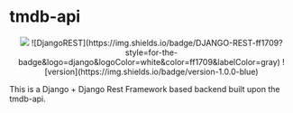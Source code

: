 # tmdb-api
<p align="center"><img src="https://img.shields.io/badge/django-%23092E20.svg?style=for-the-badge&logo=django&logoColor=white" />
![DjangoREST](https://img.shields.io/badge/DJANGO-REST-ff1709?style=for-the-badge&logo=django&logoColor=white&color=ff1709&labelColor=gray)
![version](https://img.shields.io/badge/version-1.0.0-blue)</p>

<p>This is a Django + Django Rest Framework based backend built upon the tmdb-api.</p>

